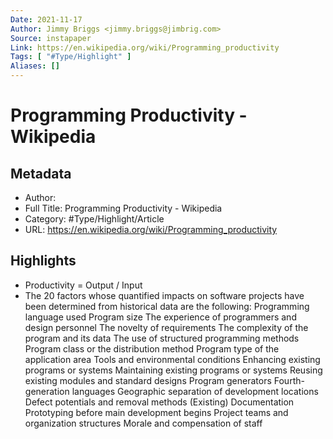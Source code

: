 ```yaml
---
Date: 2021-11-17
Author: Jimmy Briggs <jimmy.briggs@jimbrig.com>
Source: instapaper
Link: https://en.wikipedia.org/wiki/Programming_productivity
Tags: [ "#Type/Highlight" ]
Aliases: []
---
```

# Programming Productivity - Wikipedia

## Metadata
- Author: 
- Full Title: Programming Productivity - Wikipedia
- Category: #Type/Highlight/Article
- URL: https://en.wikipedia.org/wiki/Programming_productivity

## Highlights
- Productivity = Output / Input
- The 20 factors whose quantified impacts on software projects have been determined from historical data are the following:
  Programming language used
  Program size
  The experience of programmers and design personnel
  The novelty of requirements
  The complexity of the program and its data
  The use of structured programming methods
  Program class or the distribution method
  Program type of the application area
  Tools and environmental conditions
  Enhancing existing programs or systems
  Maintaining existing programs or systems
  Reusing existing modules and standard designs
  Program generators
  Fourth-generation languages
  Geographic separation of development locations
  Defect potentials and removal methods
  (Existing) Documentation
  Prototyping before main development begins
  Project teams and organization structures
  Morale and compensation of staff
